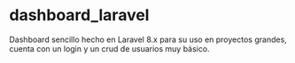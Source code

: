 # dashboard_laravel
Dashboard sencillo hecho en Laravel 8.x para su uso en proyectos grandes, cuenta con un login y un crud de usuarios muy básico.
